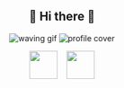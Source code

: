 
<div align="center">
<h2 align="center">👋 Hi there 👋</h2>
    <img src="https://c.tenor.com/GVk4jB2u_i8AAAAd/tenor.gif" alt="waving gif" />
    <img src="https://media.licdn.com/dms/image/v2/C4D12AQEyH4W0_3_8Lg/article-cover_image-shrink_600_2000/article-cover_image-shrink_600_2000/0/1617887567803?e=2147483647&v=beta&t=-QuBdx9Ltlh3pS68cvDkttJzkrEgTCSLhSaJGXzE_eA" alt="profile cover" />
</div>
<p align="center">
  <a href="mailto:sh1n3sh1n3.03@gmail.com" target="_blank" rel="noopener noreferrer"><img src="https://img.icons8.com/fluency/2x/gmail-new.png"  width="50" /></a>
  &nbsp;&nbsp;
  <a href="https://t.me/Sh1n3Sh1n3" target="_blank" rel="noopener noreferrer"><img src="https://img.icons8.com/color/2x/telegram-app.png"  width="50" /></a>
</p>
